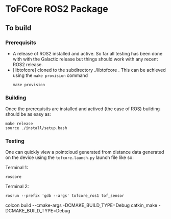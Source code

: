 # ToFCore ROS2 Package

## To build

### Prerequisits

- A release of ROS2 installed and active. So far all testing has been done with
  with the Galactic release but things should work with any recent ROS2 release.
- [libtofcore] cloned to the subdirectory ./libtofcore .
  This can be achieved using the `make provision` command
  ```
  make provision
  ```

### Building

Once the prerequisits are installed and actived (the case of ROS) building should be as easy as: 
```
make release
source ./install/setup.bash
```

### Testing

One can quickly view a pointcloud generated from distance data generated on the device using the `tofcore.launch.py` launch file like so: 

Terminal 1:
```
roscore
```
Terminal 2:
```
rosrun --prefix 'gdb --args' tofcore_ros1 tof_sensor
```

colcon build --cmake-args -DCMAKE_BUILD_TYPE=Debug
catkin_make -DCMAKE_BUILD_TYPE=Debug
